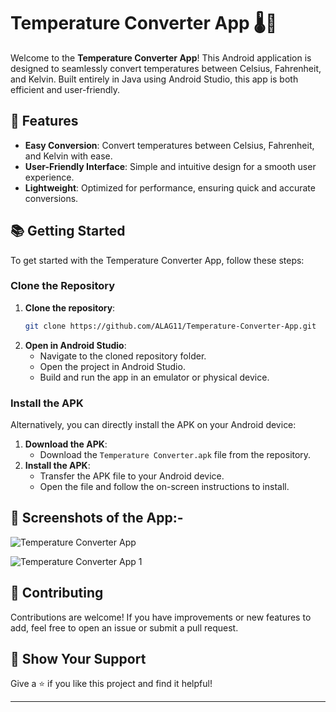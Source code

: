 # Temperature Converter App 🌡️📱

Welcome to the **Temperature Converter App**! This Android application is designed to seamlessly convert temperatures between Celsius, Fahrenheit, and Kelvin. Built entirely in Java using Android Studio, this app is both efficient and user-friendly.

## 🚀 Features

- **Easy Conversion**: Convert temperatures between Celsius, Fahrenheit, and Kelvin with ease.
- **User-Friendly Interface**: Simple and intuitive design for a smooth user experience.
- **Lightweight**: Optimized for performance, ensuring quick and accurate conversions.

## 📚 Getting Started

To get started with the Temperature Converter App, follow these steps:

### Clone the Repository

1. **Clone the repository**:
    ```bash
    git clone https://github.com/ALAG11/Temperature-Converter-App.git
    ```
2. **Open in Android Studio**:
    - Navigate to the cloned repository folder.
    - Open the project in Android Studio.
    - Build and run the app in an emulator or physical device.

### Install the APK

Alternatively, you can directly install the APK on your Android device:

1. **Download the APK**:
    - Download the `Temperature Converter.apk` file from the repository.
2. **Install the APK**:
    - Transfer the APK file to your Android device.
    - Open the file and follow the on-screen instructions to install.

## 📸 Screenshots of the App:-

![Temperature Converter App](https://github.com/ALAG11/Bharat-Intern-App-Development-Task-2-Temperature-Converter-App/assets/96953120/3233066b-54cc-4907-a11b-a4861ccec4b1)

![Temperature Converter App 1](https://github.com/ALAG11/Bharat-Intern-App-Development-Task-2-Temperature-Converter-App/assets/96953120/b6432781-3052-47e2-a866-67aaafdca32f)

## 🤝 Contributing

Contributions are welcome! If you have improvements or new features to add, feel free to open an issue or submit a pull request.

## 🌟 Show Your Support

Give a ⭐️ if you like this project and find it helpful!

---
